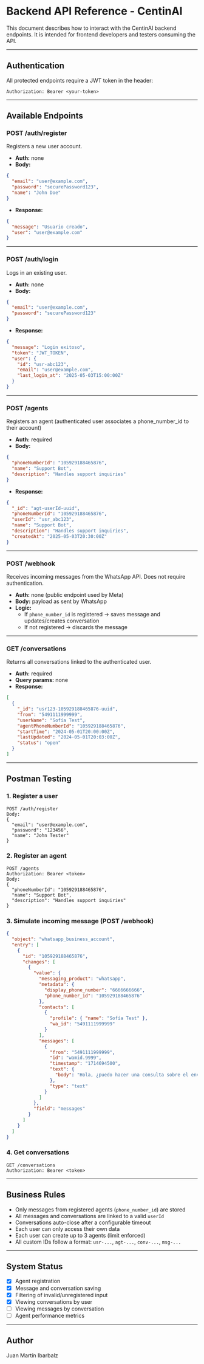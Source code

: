 # Backend API Reference - CentinAI

This document describes how to interact with the CentinAI backend endpoints. It is intended for frontend developers and testers consuming the API.

---

## Authentication

All protected endpoints require a JWT token in the header:

```http
Authorization: Bearer <your-token>
```

---

## Available Endpoints

### POST /auth/register

Registers a new user account.

- **Auth:** none
- **Body:**

```json
{
  "email": "user@example.com",
  "password": "securePassword123",
  "name": "John Doe"
}
```

- **Response:**

```json
{
  "message": "Usuario creado",
  "user": "user@example.com"
}
```

---

### POST /auth/login

Logs in an existing user.

- **Auth:** none
- **Body:**

```json
{
  "email": "user@example.com",
  "password": "securePassword123"
}
```

- **Response:**

```json
{
  "message": "Login exitoso",
  "token": "JWT_TOKEN",
  "user": {
    "id": "usr-abc123",
    "email": "user@example.com",
    "last_login_at": "2025-05-03T15:00:00Z"
  }
}
```

---

### POST /agents

Registers an agent (authenticated user associates a phone_number_id to their account)

- **Auth:** required
- **Body:**

```json
{
  "phoneNumberId": "105929188465876",
  "name": "Support Bot",
  "description": "Handles support inquiries"
}
```

- **Response:**

```json
{
  "_id": "agt-userId-uuid",
  "phoneNumberId": "105929188465876",
  "userId": "usr_abc123",
  "name": "Support Bot",
  "description": "Handles support inquiries",
  "createdAt": "2025-05-03T20:30:00Z"
}
```

---

### POST /webhook

Receives incoming messages from the WhatsApp API. Does not require authentication.

- **Auth:** none (public endpoint used by Meta)
- **Body:** payload as sent by WhatsApp
- **Logic:**
  - If `phone_number_id` is registered → saves message and updates/creates conversation
  - If not registered → discards the message

---

### GET /conversations

Returns all conversations linked to the authenticated user.

- **Auth:** required
- **Query params:** none
- **Response:**

```json
[
  {
    "_id": "usr123-105929188465876-uuid",
    "from": "5491111999999",
    "userName": "Sofía Test",
    "agentPhoneNumberId": "105929188465876",
    "startTime": "2024-05-01T20:00:00Z",
    "lastUpdated": "2024-05-01T20:03:00Z",
    "status": "open"
  }
]
```

---

## Postman Testing

### 1. Register a user

```http
POST /auth/register
Body:
{
  "email": "user@example.com",
  "password": "123456",
  "name": "John Tester"
}
```

### 2. Register an agent

```http
POST /agents
Authorization: Bearer <token>
Body:
{
  "phoneNumberId": "105929188465876",
  "name": "Support Bot",
  "description": "Handles support inquiries"
}
```

### 3. Simulate incoming message (POST /webhook)

```json
{
  "object": "whatsapp_business_account",
  "entry": [
    {
      "id": "105929188465876",
      "changes": [
        {
          "value": {
            "messaging_product": "whatsapp",
            "metadata": {
              "display_phone_number": "6666666666",
              "phone_number_id": "105929188465876"
            },
            "contacts": [
              {
                "profile": { "name": "Sofía Test" },
                "wa_id": "5491111999999"
              }
            ],
            "messages": [
              {
                "from": "5491111999999",
                "id": "wamid.9999",
                "timestamp": "1714694500",
                "text": {
                  "body": "Hola, ¿puedo hacer una consulta sobre el envío?"
                },
                "type": "text"
              }
            ]
          },
          "field": "messages"
        }
      ]
    }
  ]
}
```

### 4. Get conversations

```http
GET /conversations
Authorization: Bearer <token>
```

---

## Business Rules

- Only messages from registered agents (`phone_number_id`) are stored
- All messages and conversations are linked to a valid `userId`
- Conversations auto-close after a configurable timeout
- Each user can only access their own data
- Each user can create up to 3 agents (limit enforced)
- All custom IDs follow a format: `usr-...`, `agt-...`, `conv-...`, `msg-...`

---

## System Status

- [x] Agent registration
- [x] Message and conversation saving
- [x] Filtering of invalid/unregistered input
- [x] Viewing conversations by user
- [ ] Viewing messages by conversation
- [ ] Agent performance metrics

---

## Author

Juan Martín Ibarbalz
